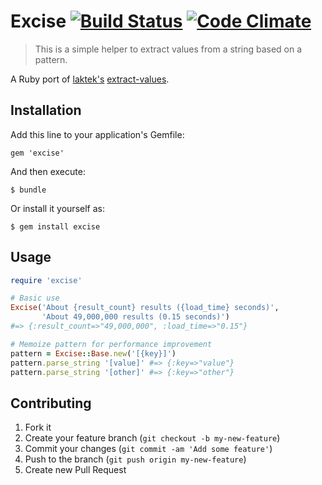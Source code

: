 # Excise [![Build Status](https://secure.travis-ci.org/ezkl/excise.png)](http://travis-ci.org/ezkl/excise) [![Code Climate](https://codeclimate.com/badge.png)](https://codeclimate.com/github/ezkl/excise)
> This is a simple helper to extract values from a string based on a pattern.

A Ruby port of [laktek's](https://github.com/laktek/) [extract-values](https://github.com/laktek/extract-values).

## Installation

Add this line to your application's Gemfile:

    gem 'excise'

And then execute:

    $ bundle

Or install it yourself as:

    $ gem install excise

## Usage

```ruby
require 'excise'

# Basic use
Excise('About {result_count} results ({load_time} seconds)',
       'About 49,000,000 results (0.15 seconds)')
#=> {:result_count=>"49,000,000", :load_time=>"0.15"}

# Memoize pattern for performance improvement
pattern = Excise::Base.new('[{key}]')
pattern.parse_string '[value]' #=> {:key=>"value"}
pattern.parse_string '[other]' #=> {:key=>"other"}
```

## Contributing

1. Fork it
2. Create your feature branch (`git checkout -b my-new-feature`)
3. Commit your changes (`git commit -am 'Add some feature'`)
4. Push to the branch (`git push origin my-new-feature`)
5. Create new Pull Request
